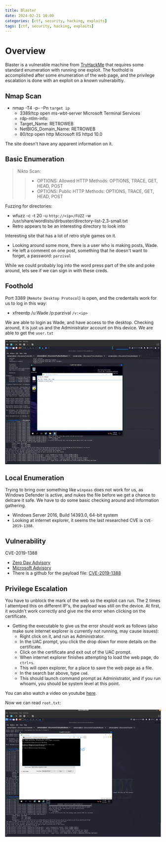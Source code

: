 ```yaml
---
title: Blaster
date: 2024-02-21 10:00
categories: [ctf, security, hacking, exploits]
tags: [ctf, security, hacking, exploits]
---
```


# Overview
Blaster is a vulnerable machine from [TryHackMe](https://tryhackme.com) that requires some standard enumeration with running one exploit. The foothold is accomplished after some enumeration of the web page, and the privilege escalation is done with an exploit on a known vulnerabiltiy. 
## Nmap Scan
* nmap -T4 -p- -Pn `target ip`
    * 3389/tcp open  ms-wbt-server Microsoft Terminal Services
    * rdp-ntlm-info:
    * Target_Name: RETROWEB
    * NetBIOS_Domain_Name: RETROWEB
    * 80/tcp open  http    Microsoft IIS httpd 10.0

The site doesn't have any apparent information on it. 

## Basic Enumeration
> Nikto Scan: 
>> * OPTIONS: Allowed HTTP Methods: OPTIONS, TRACE, GET, HEAD, POST
>> * OPTIONS: Public HTTP Methods: OPTIONS, TRACE, GET, HEAD, POST

Fuzzing for directories:
* wfuzz -c -t 20 -u `http://<ip>/FUZZ` -w /usr/share/wordlists/dirbuster/directory-list-2.3-small.txt
* Retro appears to be an interesting directory to look into

Interesting site that has a lot of retro style games on it.
* Looking around some more, there is a user who is making posts, Wade.
* He left a comment on one post, something that he doesn't want to forget, a password: `parzival`

While we could probably log into the word press part of the site and poke around, lets see if we can sign in with these creds. 

## Foothold
Port 3389 (`Remote Desktop Protocol`) is open, and the credentails work for us to log in this way:
* xfreerdp /u:Wade /p:parzival `/v:<ip>`

We are able to login as Wade, and have access to the desktop. Checking around, it is just us and the Administrator account on this device. We are able to get the `user.txt`

![User](https://github.com/Dathalind/dathalind.github.io/blob/main/assets/img/blaster/Blaster_User.png)
## Local Enumeration
Trying to bring over something like `winpeas` does not work for us, as Windows Defender is active, and nukes the file before we get a chance to delcare it safe. We have to do some basic checking around and information gathering.

* Windows Server 2016, Build 14393.0, 64-bit system
* Looking at internet explorer, it seems the last researched CVE is `CVE-2019-1388`.

## Vulnerability
CVE-2019-1388
* [Zero Day Advisory](https://www.zerodayinitiative.com/advisories/ZDI-19-975/)
* [Microsoft Advisory](https://msrc.microsoft.com/update-guide/en-US/advisory/CVE-2019-1388)
*   There is a github for the payload file: [CVE-2019-1388](https://github.com/suprise4u/CVE-2019-1388)

## Privilege Escalation
You have to unblock the mark of the web so the exploit can run. The 2 times I attemtped this on different IP's, the payload was still on the device. At first, it wouldn't work correctly and give me the error when clicking on the certificate. 

* Getting the executable to give us the error should work as follows (also make sure internet explorer is currently not running, may cause issues):
    * Right click on it, and run as Administrator.
    * In the UAC prompt, you click the drop down for more details on the certificate. 
    * Click on the certificate and exit out of the UAC prompt.
    * When internet explorer finishes attempting to load the web page, do `ctrl+s`.
    * This will open explorer, for a place to save the web page as a file. 
    * In the search bar above, type `cmd`.
    * This should launch command prompt as Administrator, and if you run whoami, you should be system level at this point. 

You can also watch a video on youtube [here](https://www.youtube.com/watch?v=3BQKpPNlTSo).

Now we can read `root.txt`:

![Root](https://github.com/Dathalind/dathalind.github.io/blob/main/assets/img/blaster/Blaster_Root.png) 